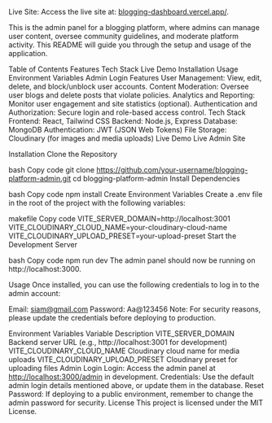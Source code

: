 Live Site: Access the live site at: [blogging-dashboard.vercel.app/](https://blogging-dashboard.vercel.app/).

This is the admin panel for a blogging platform, where admins can manage user content, oversee community guidelines, and moderate platform activity. This README will guide you through the setup and usage of the application.

Table of Contents
Features
Tech Stack
Live Demo
Installation
Usage
Environment Variables
Admin Login
Features
User Management: View, edit, delete, and block/unblock user accounts.
Content Moderation: Oversee user blogs and delete posts that violate policies.
Analytics and Reporting: Monitor user engagement and site statistics (optional).
Authentication and Authorization: Secure login and role-based access control.
Tech Stack
Frontend: React, Tailwind CSS
Backend: Node.js, Express
Database: MongoDB
Authentication: JWT (JSON Web Tokens)
File Storage: Cloudinary (for images and media uploads)
Live Demo
Live Admin Site

Installation
Clone the Repository

bash
Copy code
git clone https://github.com/your-username/blogging-platform-admin.git
cd blogging-platform-admin
Install Dependencies

bash
Copy code
npm install
Create Environment Variables Create a .env file in the root of the project with the following variables:

makefile
Copy code
VITE_SERVER_DOMAIN=http://localhost:3001
VITE_CLOUDINARY_CLOUD_NAME=your-cloudinary-cloud-name
VITE_CLOUDINARY_UPLOAD_PRESET=your-upload-preset
Start the Development Server

bash
Copy code
npm run dev
The admin panel should now be running on http://localhost:3000.

Usage
Once installed, you can use the following credentials to log in to the admin account:

Email: siam@gmail.com
Password: Aa@123456
Note: For security reasons, please update the credentials before deploying to production.

Environment Variables
Variable	Description
VITE_SERVER_DOMAIN	Backend server URL (e.g., http://localhost:3001 for development)
VITE_CLOUDINARY_CLOUD_NAME	Cloudinary cloud name for media uploads
VITE_CLOUDINARY_UPLOAD_PRESET	Cloudinary preset for uploading files
Admin Login
Login: Access the admin panel at [http://localhost:3000/admin](http://localhost:3000/admin) in development.
Credentials: Use the default admin login details mentioned above, or update them in the database.
Reset Password: If deploying to a public environment, remember to change the admin password for security.
License
This project is licensed under the MIT License.
